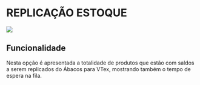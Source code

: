 # REPLICAÇÃO ESTOQUE

![](http://developers.connectparts.com.br/imagens/sigeco-integracoes-04.png)

## Funcionalidade

Nesta opção é apresentada a totalidade de produtos que estão com saldos a serem replicados do Ábacos para VTex, mostrando também o tempo de espera na fila.